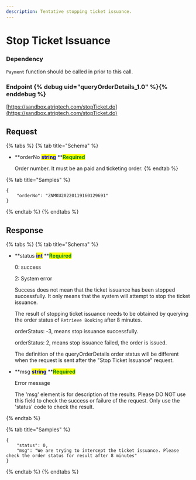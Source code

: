```yaml
---
description: Tentative stopping ticket issuance.
---
```


# Stop Ticket Issuance

### Dependency

`Payment` function should be called in prior to this call.

### Endpoint {% debug uid="queryOrderDetails_1.0" %}{% enddebug %}

[https://sandbox.atriptech.com/stopTicket.do](https://sandbox.atriptech.com/stopTicket.do)

## Request

{% tabs %}
{% tab title="Schema" %}
*   **orderNo **<mark style="color:blue;">**string**</mark>**  **<mark style="color:green;">**Required**</mark>

    Order number. It must be an paid and ticketing order.
{% endtab %}

{% tab title="Samples" %}
```
{
    "orderNo": "ZNMKU20220119160129691"
}             
```
{% endtab %}
{% endtabs %}

## Response

{% tabs %}
{% tab title="Schema" %}
*   **status **<mark style="color:blue;">**int**</mark>**  **<mark style="color:green;">**Required**</mark>

    0: success

    2: System error

    Success does not mean that the ticket issuance has been stopped successfully. It only means that the system will attempt to stop the ticket issuance.

    The result of stopping ticket issuance needs to be obtained by querying the order status of `Retrieve Booking` after 8 minutes.

    orderStatus: -3, means stop issuance successfully.
    
    orderStatus: 2, means stop issuance failed, the order is issued.

    The definition of the queryOrderDetails order status will be different when the request is sent after the "Stop Ticket Issuance" request.


*   **msg **<mark style="color:blue;">**string**</mark>**  **<mark style="color:green;">**Required**</mark>

    Error message
    
    The 'msg' element is for description of the results. Please DO NOT use this field to check the success or failure of the request. Only use the 'status' code to check the result.

{% endtab %}

{% tab title="Samples" %}
```
{
    "status": 0,
    "msg": "We are trying to intercept the ticket issuance. Please check the order status for result after 8 minutes"
}
```
{% endtab %}
{% endtabs %}
